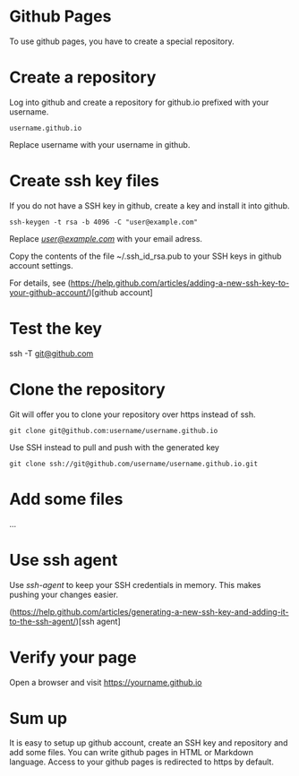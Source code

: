
# Github Pages

To use github pages, you have to create a special repository.

# Create a repository

Log into github and create a repository for github.io prefixed
with your username.

    username.github.io

Replace username with your username in github.

# Create ssh key files

If you do not have a SSH key in github, create a key and install
it into github.

    ssh-keygen -t rsa -b 4096 -C "user@example.com"

Replace *user@example.com* with your email adress.

Copy the contents of the file ~/.ssh_id_rsa.pub to your SSH keys
in github account settings.

For details, see (https://help.github.com/articles/adding-a-new-ssh-key-to-your-github-account/)[github account]

# Test the key

ssh -T git@github.com

# Clone the repository

Git will offer you to clone your repository over https instead of ssh.

    git clone git@github.com:username/username.github.io

Use SSH instead to pull and push with the generated key

    git clone ssh://git@github.com/username/username.github.io.git


# Add some files

...

# Use ssh agent

Use *ssh-agent* to keep your SSH credentials in memory.
This makes pushing your changes easier.

(https://help.github.com/articles/generating-a-new-ssh-key-and-adding-it-to-the-ssh-agent/)[ssh agent]


# Verify your page

Open a browser and visit https://yourname.github.io

# Sum up

It is easy to setup up github account, create an SSH key and
repository and add some files. You can write github pages in
HTML or Markdown language. Access to your github pages is
redirected to https by default.


